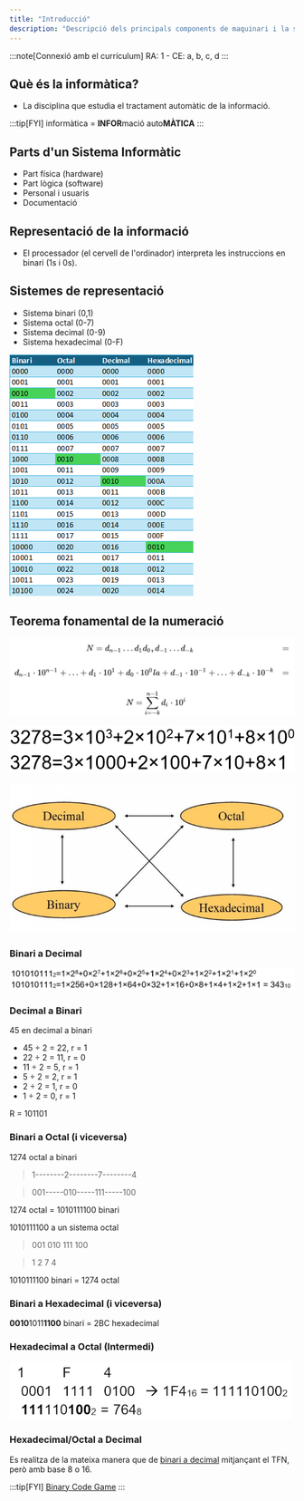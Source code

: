 ```yaml
---
title: "Introducció"
description: "Descripció dels principals components de maquinari i la seua interconnexió en un sistema."
---
```


:::note[Connexió amb el currículum]
RA: 1 - CE: a, b, c, d
:::

## Què és la informàtica?
- La disciplina que estudia el tractament automàtic de la informació.

:::tip[FYI]
informàtica = **INFOR**mació auto**MÀTICA**
:::

## Parts d'un Sistema Informàtic
- Part física (hardware)
- Part lògica (software) 
- Personal i usuaris
- Documentació

## Representació de la informació

- El processador (el cervell de l'ordinador) interpreta les instruccions en binari (1s i 0s).

## Sistemes de representació
- Sistema binari (0,1)
- Sistema octal (0-7)
- Sistema decimal (0-9)
- Sistema hexadecimal (0-F) 

![Taula de bases](../../../../assets/ut1/TablaDeBases.png)

## Teorema fonamental de la numeració
![Teorema fonamental de la numeració](../../../../assets/ut1/sistemaNumeracion.png)

![Desglossament decimal](../../../../assets/ut1/decimal.png)

![Canvi de base](../../../../assets/ut1/cambioBase.jpg)

### Binari a Decimal
![Canvi de base de binari a decimal](../../../../assets/ut1/binarioDecimal.png)

### Decimal a Binari
45 en decimal a binari

- 45 ÷ 2 = 22, r = 1 
- 22 ÷ 2 = 11, r = 0 
- 11 ÷ 2 = 5, r = 1 
- 5 ÷ 2 = 2, r = 1 
- 2 ÷ 2 = 1, r = 0 
- 1 ÷ 2 = 0, r = 1

R = 101101

### Binari a Octal (i viceversa)

1274 octal a binari
> 1--------2--------7--------4

> 001-----010-----111-----100 

1274 octal = 1010111100 binari

1010111100 a un sistema octal

> 001 010 111 100

> 1 2 7 4 

1010111100 binari = 1274 octal

### Binari a Hexadecimal (i viceversa)

 **0010**1011**1100** binari = 2BC hexadecimal

### Hexadecimal a Octal (Intermedi)

![Canvi de base de hexadecimal a binari](../../../../assets/ut1/hexadecimalBinarioOctal.png)

### Hexadecimal/Octal a Decimal

Es realitza de la mateixa manera que de [binari a decimal](#binario-a-decimal) mitjançant el TFN, però amb base 8 o 16.


:::tip[FYI]
[Binary Code Game](https://learningcontent.cisco.com/games/binary/index.html)
:::

